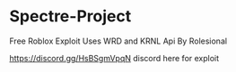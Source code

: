# Spectre-Project
Free Roblox Exploit Uses WRD and KRNL Api By Rolesional

https://discord.gg/HsBSgmVpqN discord here for exploit
